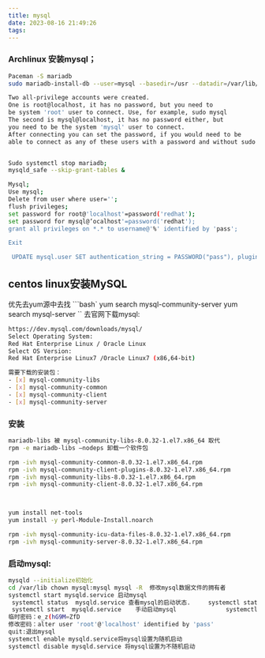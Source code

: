 ```yaml
---
title: mysql
date: 2023-08-16 21:49:26
tags:
---
```


### Archlinux  安装mysql；
```bash
Paceman -S mariadb
sudo mariadb-install-db --user=mysql --basedir=/usr --datadir=/var/lib/mysql

Two all-privilege accounts were created.
One is root@localhost, it has no password, but you need to
be system 'root' user to connect. Use, for example, sudo mysql
The second is mysql@localhost, it has no password either, but
you need to be the system 'mysql' user to connect.
After connecting you can set the password, if you would need to be
able to connect as any of these users with a password and without sudo


Sudo systemctl stop mariadb;
mysqld_safe --skip-grant-tables &

Mysql;
Use mysql;
Delete from user where user='';
flush privileges;
set password for root@'localhost'=password('redhat');
set password for mysql@‘ocalhost'=password('redhat');
grant all privileges on *.* to username@'%' identified by 'pass';

Exit

 UPDATE mysql.user SET authentication_string = PASSWORD("pass"), plugin = 'mysql_native_password' WHERE User = 'root' AND Host = 'localhost';
```



## centos linux安装MySQL

优先去yum源中去找
```bash`
yum search mysql-community-server
yum search mysql-server
``
去官网下载mysql:
```bash
https://dev.mysql.com/downloads/mysql/
Select Operating System:
Red Hat Enterprise Linux / Oracle Linux
Select OS Version:
Red Hat Enterprise Linux7 /Oracle Linux7 (x86,64-bit)
```
```bash
需要下载的安装包：
- [x] mysql-community-libs
- [x] mysql-community-common
- [x] mysql-community-client
- [x] mysql-community-server
```
### 安装

```bash
mariadb-libs 被 mysql-community-libs-8.0.32-1.el7.x86_64 取代
rpm -e mariadb-libs —nodeps 卸载一个软件包

rpm -ivh mysql-community-common-8.0.32-1.el7.x86_64.rpm 
rpm -ivh mysql-community-client-plugins-8.0.32-1.el7.x86_64.rpm
rpm -ivh mysql-community-libs-8.0.32-1.el7.x86_64.rpm 
rpm -ivh mysql-community-client-8.0.32-1.el7.x86_64.rpm

  

yum install net-tools
yum install -y perl-Module-Install.noarch

rpm -ivh mysql-community-icu-data-files-8.0.32-1.el7.x86_64.rpm
rpm -ivh mysql-community-server-8.0.32-1.el7.x86_64.rpm
```

### 启动mysql:
```bash
mysqld --initialize初始化
cd /var/lib chown mysql:mysql mysql -R  修改mysql数据文件的拥有者
systemctl start mysqld.service 启动mysql
 systemctl status  mysqld.service 查看mysql的启动状态.     systemctl status firewalld.service查看防火墙的启动状态
 systemctl start  mysqld.service	手动启动mysql		       systemctl stop firewalld.service 关闭防火墙
临时密码：e_z(hG9M=ZfD 
修改密码：alter user 'root'@'localhost' identified by 'pass'
quit:退出mysql
systemctl enable mysqld.service将mysql设置为随机启动
systemctl disable mysqld.service 将mysql设置为不随机启动
```